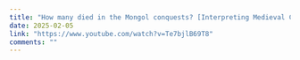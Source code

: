 ```yaml
---
title: "How many died in the Mongol conquests? [Interpreting Medieval Census]"
date: 2025-02-05
link: "https://www.youtube.com/watch?v=Te7bjlB69T8"
comments: ""
---
```


